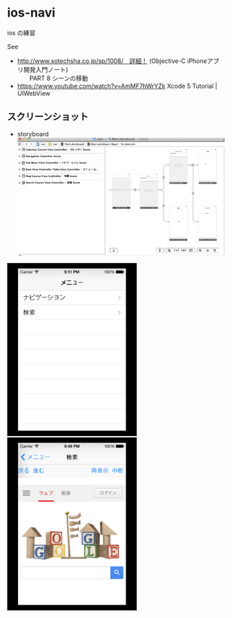ios-navi
========

ios の練習

See
- http://www.sotechsha.co.jp/sp/1008/　詳細！ (Objective-C iPhoneアプリ開発入門ノート)  
　　PART 8 シーンの移動
- https://www.youtube.com/watch?v=AmMF7hWrYZk Xcode 5 Tutorial | UIWebView


## スクリーンショット
 
 - storyboard
 ![storyboard.png](screenshots/storyboard.png)  
 <img src="screenshots/root-menu.png" alt="root-menu.png.png" style="width: 300px;"/>
 <img src="screenshots/google.png" alt="google.png" style="width: 300px;"/>
